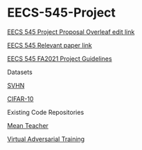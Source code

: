 # EECS-545-Project

[EECS 545 Project Proposal Overleaf edit link](https://www.overleaf.com/8963896755cbzjdsbskxys)

[EECS 545 Relevant paper link](https://docs.google.com/document/d/1-CQj3prjYrPnnRW2pXleLcrcgTmv74kcz5GLxVRUyX8/edit#heading=h.13f4kuk7nrks)

[EECS 545 FA2021 Project Guidelines](https://docs.google.com/document/d/1Cfwg0ES6dqo3hcUq1IAKTl7RlRYQMk3yqrK8PbY76Lk/edit#)

Datasets

[SVHN](http://ufldl.stanford.edu/housenumbers/)

[CIFAR-10](https://www.cs.toronto.edu/~kriz/cifar.html)

Existing Code Repositories

[Mean Teacher](https://github.com/CuriousAI/mean-teacher)

[Virtual Adversarial Training](https://github.com/takerum/vat_tf)
